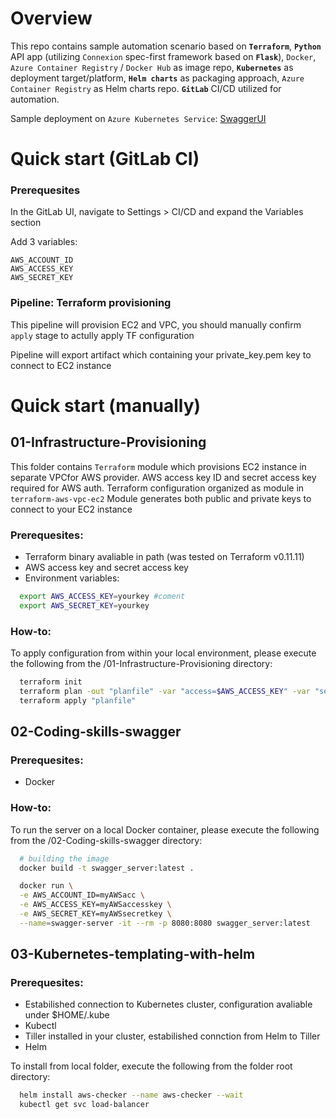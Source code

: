 # Overview
This repo contains sample automation scenario based on **`Terraform`**, **`Python`** API app (utilizing `Connexion` spec-first framework based on **`Flask`**), `Docker`, `Azure Container Registry` / `Docker Hub` as image repo, **`Kubernetes`** as deployment target/platform, **`Helm charts`** as packaging approach, `Azure Container Registry` as Helm charts repo.
**`GitLab`** CI/CD utilized for automation.

Sample deployment on `Azure Kubernetes Service`: [SwaggerUI](http://40.68.206.101/ui/)


# Quick start (GitLab CI)

### Prerequesites
In the GitLab UI, navigate to Settings > CI/CD and expand the Variables section

Add 3 variables:
```
AWS_ACCOUNT_ID
AWS_ACCESS_KEY
AWS_SECRET_KEY
```
### Pipeline: Terraform provisioning
This pipeline will provision EC2 and VPC, you should manually confirm `apply` stage to actully apply TF configuration

Pipeline will export artifact which containing your private_key.pem key to connect to EC2 instance




# Quick start (manually)

## 01-Infrastructure-Provisioning
This folder contains `Terraform` module which provisions EC2 instance in separate VPCfor AWS provider.
AWS access key ID and secret access key required for AWS auth.
Terraform configuration organized as module in `terraform-aws-vpc-ec2` 
Module generates both public and private keys to connect to your EC2 instance

### Prerequesites:
- Terraform binary avaliable in path (was tested on Terraform v0.11.11)
- AWS access key and secret access key
- Environment variables:

```bash
  export AWS_ACCESS_KEY=yourkey #coment
  export AWS_SECRET_KEY=yourkey
```
### How-to:

To apply configuration from within your local environment, please execute the following from the /01-Infrastructure-Provisioning directory:
```bash
  terraform init
  terraform plan -out "planfile" -var "access=$AWS_ACCESS_KEY" -var "secret=$AWS_SECRET_KEY"
  terraform apply "planfile"
```


## 02-Coding-skills-swagger

### Prerequesites:
- Docker 

### How-to:

To run the server on a local Docker container, please execute the following from the /02-Coding-skills-swagger directory:

```bash
  # building the image
  docker build -t swagger_server:latest .

  docker run \
  -e AWS_ACCOUNT_ID=myAWSacc \
  -e AWS_ACCESS_KEY=myAWSaccesskey \
  -e AWS_SECRET_KEY=myAWSsecretkey \
  --name=swagger-server -it --rm -p 8080:8080 swagger_server:latest
```

## 03-Kubernetes-templating-with-helm

### Prerequesites:
- Estabilished connection to Kubernetes cluster, configuration avaliable under $HOME/.kube
- Kubectl 
- Tiller installed in your cluster, estabilished connction from Helm to Tiller
- Helm

To install from local folder, execute the following from the folder root directory: 

```bash
  helm install aws-checker --name aws-checker --wait
  kubectl get svc load-balancer
```



